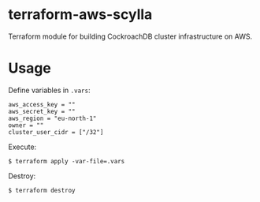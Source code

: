 # terraform-aws-scylla

Terraform module for building CockroachDB cluster infrastructure on AWS.

# Usage

Define variables in `.vars`:

    aws_access_key = ""
    aws_secret_key = ""
    aws_region = "eu-north-1"
    owner = ""
    cluster_user_cidr = ["/32"]

Execute:

    $ terraform apply -var-file=.vars

Destroy:  
  
    $ terraform destroy
